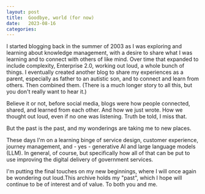 ```yaml
---
layout: post
title:  Goodbye, world (for now)
date:   2023-08-16
categories:  
---
```

I started blogging back in the summer of 2003 as I was exploring and learning about knowledge management, with a desire to share what I was learning and to connect with others of like mind. Over time that expanded to include complexity, Enterprise 2.0, working out loud, a whole bunch of things. I eventually created another blog to share my experiences as a parent, especially as father to an autistic son, and to connect and learn from others. Then combined them. (There is a much longer story to all this, but you don't really want to hear it.)  

Believe it or not, before social media, blogs were how people connected, shared, and learned from each other. And how we just wrote. How we thought out loud, even if no one was listening. Truth be told, I miss that. 

But the past is the past, and my wonderings are taking me to new places.

These days I'm on a learning binge of service design, customer experience, journey management, and - yes - generative AI and large language models (LLM). In general, of course, but specifically how all of that can be put to use improving the digital delivery of government services. 

I'm putting the final touches on my new beginnings, where I will once again be wondering out loud.This archive holds my "past", which I hope will continue to be of interest and of value. To both you and me. 